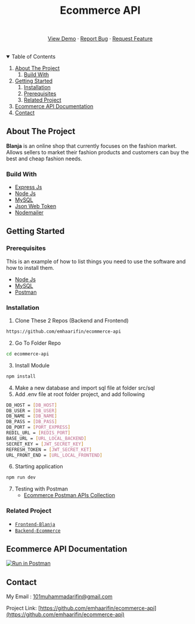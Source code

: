 <h1 align="center">Ecommerce API</h1>

<br/>
<p align="center">
    <a href="https://bit.ly/blanja-netlify" target="_blank">View Demo</a>
    ·
    <a href="https://github.com/emhaarifin/ecommerce-api/issues" target="_blank">Report Bug</a>
    ·
    <a href="https://github.com/emhaarifin/ecommerce-api/pulls" target="_blank">Request Feature</a>
</p>
<br/>

<!-- TABLE OF CONTENTS -->
<details open="open">
  <summary>Table of Contents</summary>
  <ol>
    <li>
      <a href="#about-the-project">About The Project</a>
        <ol>
            <li>
                <a href="#build-with">Build With</a>
            </li>
        </ol>
    </li>
    <li>
      <a href="#getting-started">Getting Started</a>
      <ol>
        <li>
          <a href="#installation">Installation</a>
        </li>
        <li>
          <a href="#prerequisites">Prerequisites</a>
        </li>
        <li>
          <a href="#related-project">Related Project</a>
        </li>
      </ol>
    </li>
    <li><a href="#ecommerce-api-documentation">Ecommerce API Documentation</a></li>
    <li><a href="#contact">Contact</a></li>
  </ol>
</details>

## About The Project

<b>Blanja</b> is an online shop that currently focuses on the fashion market. Allows sellers to market their fashion products and customers can buy the best and cheap fashion needs.

### Build With
* [Express Js](https://expressjs.com/)
* [Node Js](https://nodejs.org/en/)
* [MySQL](https://www.mysql.com/)
* [Json Web Token](https://jwt.io/)
* [Nodemailer](https://nodemailer.com/about/)

## Getting Started

### Prerequisites

This is an example of how to list things you need to use the software and how to install them.
* [Node Js](https://nodejs.org/en/download/)
* [MySQL](https://www.mysql.com/downloads/)
* [Postman](https://www.postman.com/downloads/)

### Installation
    
1. Clone These 2 Repos (Backend and Frontend)
```sh
https://github.com/emhaarifin/ecommerce-api
```
2. Go To Folder Repo
```sh
cd ecommerce-api
```
3. Install Module
```sh
npm install
```
4. Make a new database and import sql file at folder src/sql
5. Add .env file at root folder project, and add following
```sh
DB_HOST = [DB_HOST]
DB_USER = [DB_USER]
DB_NAME = [DB_NAME]
DB_PASS = [DB_PASS]
DB_PORT = [PORT_EXPRESS]
REDIL_URL = [REDIS_PORT]
BASE_URL = [URL_LOCAL_BACKEND]
SECRET_KEY = [JWT_SECRET_KEY]
REFRESH_TOKEN = [JWT_SECRET_KET]
URL_FRONT_END = [URL_LOCAL_FRONTEND]
```
6. Starting application
```sh
npm run dev
```
7. Testing with Postman
    * [Ecommerce Postman APIs Collection](https://documenter.getpostman.com/view/10604967/UUxtEAPX)

### Related Project

* [`Frontend-Blanja`](https://github.com/emhaarifin/React-Blanja)
* [`Backend-Ecommerce`](https://github.com/emhaarifin/ecommerce-api)

## Ecommerce API Documentation
[![Run in Postman](https://run.pstmn.io/button.svg)](https://app.getpostman.com/run-collection/64c3c4d9f8dedefd90ed)

## Contact
My Email : 101muhammadarifin@gmail.com

Project Link: [https://github.com/emhaarifin/ecommerce-api](https://github.com/emhaarifin/ecommerce-api)
